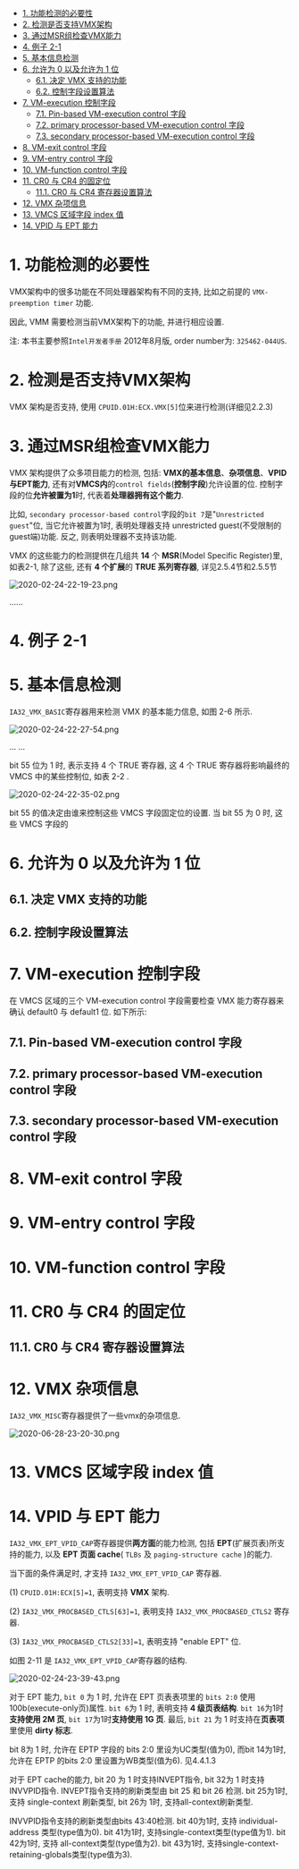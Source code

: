 
<!-- @import "[TOC]" {cmd="toc" depthFrom=1 depthTo=6 orderedList=false} -->

<!-- code_chunk_output -->

- [1. 功能检测的必要性](#1-功能检测的必要性)
- [2. 检测是否支持VMX架构](#2-检测是否支持vmx架构)
- [3. 通过MSR组检查VMX能力](#3-通过msr组检查vmx能力)
- [4. 例子 2-1](#4-例子-2-1)
- [5. 基本信息检测](#5-基本信息检测)
- [6. 允许为 0 以及允许为 1 位](#6-允许为-0-以及允许为-1-位)
  - [6.1. 决定 VMX 支持的功能](#61-决定-vmx-支持的功能)
  - [6.2. 控制字段设置算法](#62-控制字段设置算法)
- [7. VM-execution 控制字段](#7-vm-execution-控制字段)
  - [7.1. Pin-based VM-execution control 字段](#71-pin-based-vm-execution-control-字段)
  - [7.2. primary processor-based VM-execution control 字段](#72-primary-processor-based-vm-execution-control-字段)
  - [7.3. secondary processor-based VM-execution control 字段](#73-secondary-processor-based-vm-execution-control-字段)
- [8. VM-exit control 字段](#8-vm-exit-control-字段)
- [9. VM-entry control 字段](#9-vm-entry-control-字段)
- [10. VM-function control 字段](#10-vm-function-control-字段)
- [11. CR0 与 CR4 的固定位](#11-cr0-与-cr4-的固定位)
  - [11.1. CR0 与 CR4 寄存器设置算法](#111-cr0-与-cr4-寄存器设置算法)
- [12. VMX 杂项信息](#12-vmx-杂项信息)
- [13. VMCS 区域字段 index 值](#13-vmcs-区域字段-index-值)
- [14. VPID 与 EPT 能力](#14-vpid-与-ept-能力)

<!-- /code_chunk_output -->

# 1. 功能检测的必要性

VMX架构中的很多功能在不同处理器架构有不同的支持, 比如之前提的 `VMX-preemption timer` 功能. 

因此, VMM 需要检测当前VMX架构下的功能, 并进行相应设置.

注: 本书主要参照`Intel开发者手册` 2012年8月版, order number为: `325462-044US`.

# 2. 检测是否支持VMX架构

VMX 架构是否支持, 使用 `CPUID.01H:ECX.VMX[5]`位来进行检测(详细见2.2.3)

# 3. 通过MSR组检查VMX能力

VMX 架构提供了众多项目能力的检测, 包括: **VMX的基本信息**、**杂项信息**、**VPID与EPT能力**, 还有对**VMCS内**的`control fields`(**控制字段**)允许设置的位. 控制字段的位**允许被置为1**时, 代表着**处理器拥有这个能力**.

比如, `secondary processor-based control`字段的`bit 7`是"`Unrestricted guest`"位, 当它允许被置为1时, 表明处理器支持 unrestricted guest(不受限制的guest端)功能. 反之, 则表明处理器不支持该功能.

VMX 的这些能力的检测提供在几组共 **14** 个 **MSR**(Model Specific Register)里, 如表2-1, 除了这些, 还有 **4 个扩展**的 **TRUE 系列寄存器**, 详见2.5.4节和2.5.5节

![2020-02-24-22-19-23.png](./images/2020-02-24-22-19-23.png)

......

# 4. 例子 2-1

# 5. 基本信息检测

`IA32_VMX_BASIC`寄存器用来检测 VMX 的基本能力信息, 如图 2-6 所示.

![2020-02-24-22-27-54.png](./images/2020-02-24-22-27-54.png)

... ...

bit 55 位为 1 时, 表示支持 4 个 TRUE 寄存器, 这 4 个 TRUE 寄存器将影响最终的 VMCS 中的某些控制位, 如表 2-2 .

![2020-02-24-22-35-02.png](./images/2020-02-24-22-35-02.png)

bit 55 的值决定由谁来控制这些 VMCS 字段固定位的设置. 当 bit 55 为 0 时, 这些 VMCS 字段的

# 6. 允许为 0 以及允许为 1 位



## 6.1. 决定 VMX 支持的功能



## 6.2. 控制字段设置算法



# 7. VM-execution 控制字段

在 VMCS 区域的三个 VM-execution control 字段需要检查 VMX 能力寄存器来确认 default0 与 default1 位. 如下所示:



## 7.1. Pin-based VM-execution control 字段



## 7.2. primary processor-based VM-execution control 字段



## 7.3. secondary processor-based VM-execution control 字段



# 8. VM-exit control 字段



# 9. VM-entry control 字段



# 10. VM-function control 字段



# 11. CR0 与 CR4 的固定位



## 11.1. CR0 与 CR4 寄存器设置算法



# 12. VMX 杂项信息

`IA32_VMX_MISC`寄存器提供了一些vmx的杂项信息.

![2020-06-28-23-20-30.png](./images/2020-06-28-23-20-30.png)



# 13. VMCS 区域字段 index 值



# 14. VPID 与 EPT 能力

`IA32_VMX_EPT_VPID_CAP`寄存器提供**两方面**的能力检测, 包括 **EPT**(扩展页表)所支持的能力, 以及 **EPT 页面 cache**( `TLBs` 及 `paging-structure cache` )的能力.

当下面的条件满足时, 才支持 `IA32_VMX_EPT_VPID_CAP` 寄存器.

(1) `CPUID.01H:ECX[5]=1`, 表明支持 **VMX** 架构.

(2) `IA32_VMX_PROCBASED_CTLS[63]=1`, 表明支持 `IA32_VMX_PROCBASED_CTLS2` 寄存器.

(3) `IA32_VMX_PROCBASED_CTLS2[33]=1`, 表明支持 "enable EPT" 位.

如图 2-11 是 `IA32_VMX_EPT_VPID_CAP`寄存器的结构.

![2020-02-24-23-39-43.png](./images/2020-02-24-23-39-43.png)

对于 EPT 能力, `bit 0` 为 1 时, 允许在 EPT 页表表项里的 `bits 2:0` 使用 100b(execute-only页)属性. `bit 6`为 1 时, 表明支持 **4 级页表结构**. `bit 16`为1时**支持使用 2M 页**, `bit 17`为1时**支持使用 1G 页**. 最后, `bit 21` 为 1 时支持在**页表项**里使用 **dirty 标志**.

bit 8为 1 时, 允许在 EPTP 字段的 bits 2:0 里设为UC类型(值为0), 而bit 14为1时, 允许在 EPTP 的bits 2:0 里设置为WB类型(值为6). 见4.4.1.3

对于 EPT cache的能力, bit 20 为 1 时支持INVEPT指令, bit 32为 1 时支持INVVPID指令. INVEPT指令支持的刷新类型由 bit 25 和 bit 26 检测. bit 25为1时, 支持 single-context 刷新类型, bit 26为 1时, 支持all-context刷新类型.

INVVPID指令支持的刷新类型由bits 43:40检测. bit 40为1时, 支持 individual-address 类型(type值为0). bit 41为1时, 支持single-context类型(type值为1). bit 42为1时, 支持 all-context类型(type值为2). bit 43为1时, 支持single-context-retaining-globals类型(type值为3).